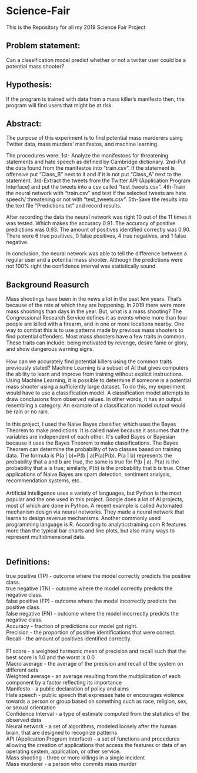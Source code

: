 # Science-Fair
This is the Repository for all my 2019 Science Fair Project

## Problem statement:
Can a classification model predict whether or not a twitter user could be a potential mass shooter?

## Hypothesis:
If the program is trained with data from a mass killer’s manifesto then, the program will find users that might be at risk.

## Abstract:
The purpose of this experiment is to find potential mass murderers using Twitter data, mass murders’ manifestos, and machine learning. 

The procedures were: 1st- Analyze the manifestoes for threatening statements and hate speech as defined by Cambridge dictionary. 
2nd-Put the data found from the manifestos into “train.csv”. If the statement is offensive put “Class_B” next to it and if it is not put “Class_A” next to the statement.
3rd-Extract the tweets from the Twitter API (Application Program Interface) and put the tweets into a csv called “test_tweets.csv”.
4th-Train the neural network with “train.csv” and test if the selected tweets are hate speech/ threatening or not with “test_tweets.csv”.
5th-Save the results into the text file “Predictions.txt” and record results.
  
  After recording the data the neural network was right 10 out of the 11 times it was tested. Which makes the accuracy 0.91. The accuracy of positive predictions was 0.93. The amount of positives identified correctly was 0.90. There were 6 true positives, 0 false positives, 4 true negatives, and 1 false negative.
  
  In conclusion, the neural network was able to tell the difference between a regular user and a potential mass shooter. Although the predictions were not 100% right the confidence interval was statistically sound.
  
## Background Reasurch
  Mass shootings have been in the news a lot in the past few years. That’s because of the rate at which they are happening. In 2019 there were more mass shootings than days in the year. But, what is a mass shooting? The Congressional Research Service defines it as events where more than four people are killed with a firearm, and in one or more locations nearby. One way to combat this is to use patterns made by previous mass shooters to find potential offenders. Most mass shooters have a few traits in common. These traits can include: being motivated by revenge, desire fame or glory, and show dangerous warning signs.<br/><br /> 
	How can we accurately find potential killers using the common traits previously stated? Machine Learning is a subset of AI that gives computers the ability to learn and improve from training without explicit instructions. Using Machine Learning, it is possible to determine if someone is a potential mass shooter using a sufficiently large dataset. To do this, my experiment would have to use a classification model. A classification model attempts to draw conclusions from observed values. In other words, it has an output resembling a category. An example of a classification model output would be rain or no rain.<br/><br/> 
In this project, I used the Naive Bayes classifier, which uses the Bayes Theorem to make predictions. It is called naive because it assumes that the variables are independent of each other. It's called Bayes or Bayesian because it uses the Bayes Theorem to make classifications. The Bayes Theorem can determine the probability of two classes based on training data. The formula is P(a | b)=P(b | a)P(a)P(b). P(a | b) represents the probability that a and b are true, the same is true for P(b | a). P(a) is the probability that a is true; similarly, P(b) is the probability that b is true. Other applications of Naive Bayes are spam detection, sentiment analysis, recommendation systems, etc.<br/><br />
  Artificial Intelligence uses a variety of languages, but Python is the most popular and the one used in this project. Google does a lot of AI projects, most of which are done in Python. A recent example is called Automated mechanism design via neural networks. They made a neural network that learns to design revenue mechanisms. Another commonly used programming language is R. According to analyticstraining.com R features more than the typical bar charts and line plots, but also many ways to represent multidimensional data.<br/><br />

  
## Definitions:
true positive (TP) - outcome where the model correctly predicts the positive class.<br />
true negative (TN) - outcome where the model correctly predicts the negative class.<br />
false positive (FP) - outcome where the model incorrectly predicts the positive class.<br /> 
false negative (FN) - outcome where the model incorrectly predicts the negative class.<br />
Accuracy - fraction of predictions our model got right.<br />
Precision - the proportion of positive identifications that were correct.<br /> 
Recall - the amount of positives identified correctly.<br />  
F1 score - a weighted harmonic mean of precision and recall such that the best score is 1.0 and the worst is 0.0<br />
Macro average - the average of the precision and recall of the system on different sets<br />
Weighted average - an average resulting from the multiplication of each component by a factor reflecting its importance<br />
Manifesto - a public declaration of policy and aims<br />
Hate speech - public speech that expresses hate or encourages violence towards a person or group based on something such as race,   religion, sex, or sexual orientation<br />
Confidence Interval - a type of estimate computed from the statistics of the observed data<br />
Neural network - a set of algorithms, modeled loosely after the human brain, that are designed to recognize patterns<br />
API (Application Program Interface) - a set of functions and procedures allowing the creation of applications that access the features or data of an operating system, application, or other service.<br />
Mass shooting - three or more killings in a single incident<br />
Mass murderer - a person who commits mass murder<br />
